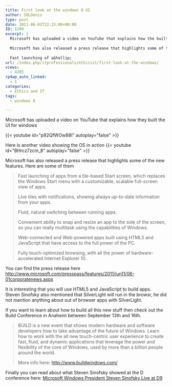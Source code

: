 ```yaml
---
title: First look at the windows 8 UI
author: SQLDenis
type: post
date: 2011-06-01T22:23:00+00:00
ID: 1199
excerpt: |
  Microsoft has uploaded a video on YouTube that explains how the built the UI for windows 
    
  Microsoft has also released a press release that highlights some of the new features. Here are some of them
  
  Fast launching of a&hellip;
url: /index.php/itprofessionals/ethicsit/first-look-at-the-windows/
views:
  - 4285
rp4wp_auto_linked:
  - 1
categories:
  - Ethics and IT
tags:
  - windows 8

---
```

Microsoft has uploaded a video on YouTube that explains how they built the UI for windows  

{{< youtube id="p92QfWOw88I" autoplay="false" >}}

Here is another video showing the OS in action
{{< youtube id="BHrcz7zcm_8" autoplay="false" >}}

Microsoft has also released a press release that highlights some of the new features. Here are some of them

> Fast launching of apps from a tile-based Start screen, which replaces the Windows Start menu with a customizable, scalable full-screen view of apps.
> 
> Live tiles with notifications, showing always up-to-date information from your apps.
> 
> Fluid, natural switching between running apps.
> 
> Convenient ability to snap and resize an app to the side of the screen, so you can really multitask using the capabilities of Windows.
> 
> Web-connected and Web-powered apps built using HTML5 and JavaScript that have access to the full power of the PC.
> 
> Fully touch-optimized browsing, with all the power of hardware-accelerated Internet Explorer 10.

You can find the press release here http://www.microsoft.com/presspass/features/2011/jun11/06-01corporatenews.aspx

It is interesting that you will use HTML5 and JavaScript to build apps. Steven Sinofsky also mentioned that SilverLight will run in the browsr, he did not mention anything about out of browser apps with SilverLight.

If you want to learn about how to build all this new stuff then check out the Build Conference in Anaheim between September 13th and 16th.
  


> BUILD is a new event that shows modern hardware and software developers how to take advantage of the future of Windows. Learn how to work with the all new touch-centric user experience to create fast, fluid, and dynamic applications that leverage the power and flexibility of the core of Windows, used by more than a billion people around the world.</p>
More info here: http://www.buildwindows.com/

Finally you can read about what Steven Sinofsky showed at the D conference here: [Microsoft Windows President Steven Sinofsky Live at D9][1]

 [1]: http://allthingsd.com/20110601/up-next-at-d9-microsoft-windows-president-steven-sinofsky-live-at-d9/?mod=socialflow